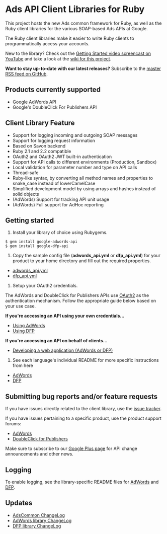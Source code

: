 # Ads API Client Libraries for Ruby

This project hosts the new Ads common framework for Ruby, as well as the Ruby client libraries for the various SOAP-based Ads APIs at Google.

The Ruby client libraries make it easier to write Ruby clients to programmatically access your accounts.

New to the library? Check out the [Getting Started video screencast on YouTube](http://www.youtube.com/watch?v=PJx6oRyZx2Y) and take a look at the [wiki for this project](https://github.com/googleads/google-api-ads-ruby/wiki).

**Want to stay up-to-date with our latest releases?** Subscribe to the [master RSS feed on GitHub](https://github.com/googleads/google-api-ads-ruby/commits/master.atom).

## Products currently supported

 - Google AdWords API
 - Google's DoubleClick For Publishers API

## Client Library Feature

 - Support for logging incoming and outgoing SOAP messages
 - Support for logging request information
 - Based on Savon backend
 - Ruby 2.1 and 2.2 compatible
 - OAuth2 and OAuth2 JWT built-in authentication
 - Support for API calls to different environments (Production, Sandbox)
 - Local validation for parameter number and type on API calls
 - Thread-safe
 - Ruby-like syntax, by converting all method names and properties to snake\_case instead of lowerCamelCase
 - Simplified development model by using arrays and hashes instead of solid objects
 - (AdWords) Support for tracking API unit usage
 - (AdWords) Full support for AdHoc reporting

## Getting started

1. Install your library of choice using Rubygems.

  ```
  $ gem install google-adwords-api
  $ gem install google-dfp-api
  ```

1. Copy the sample config file (**adwords_api.yml** or **dfp_api.yml**) for your product to your home directory
and fill out the required properties.

  * [adwords_api.yml](https://github.com/googleads/google-api-ads-ruby/blob/master/adwords_api/adwords_api.yml)
  * [dfp_api.yml](https://github.com/googleads/google-api-ads-ruby/blob/master/dfp_api/dfp_api.yml)

1. Setup your OAuth2 credentials.

  The AdWords and DoubleClick for Publishers APIs use
[OAuth2](http://oauth.net/2/) as the authentication mechanism. Follow the appropriate guide below based on your use case.

  **If you're accessing an API using your own credentials...**

  * [Using AdWords](https://github.com/googleads/vtsao-test/wiki/%5BRuby%5D-API-access-using-own-credentials-(installed-application-flow))
  * [Using DFP](https://github.com/googleads/vtsao-test/wiki/%5BRuby%5D-Editing-API-access-using-own-credentials-(server-to-server-flow))

  **If you're accessing an API on behalf of clients...**

  * [Developing a web application (AdWords or DFP)](https://github.com/googleads/vtsao-test/wiki/%5BRuby%5D-API-access-on-behalf-of-your-clients-(web-flow))

1. See each language's individual README for more specific instructions from here

  * [AdWords](https://github.com/googleads/google-api-ads-ruby/blob/master/adwords_api/README.md)
  * [DFP](https://github.com/googleads/google-api-ads-ruby/blob/master/dfp_api/README.md)

## Submitting bug reports and/or feature requests

If you have issues directly related to the client library, use the [issue tracker](https://github.com/googleads/google-api-ads-ruby/issues).

If you have issues pertaining to a specific product, use the product support forums:

* [AdWords](https://groups.google.com/forum/#!forum/adwords-api)
* [DoubleClick for Publishers](https://groups.google.com/forum/#!forum/google-doubleclick-for-publishers-api)

Make sure to subscribe to our [Google Plus page](https://plus.google.com/+GoogleAdsDevelopers)
for API change announcements and other news.

## Logging

 To enable logging, see the library-specific README files for [AdWords](https://github.com/googleads/google-api-ads-ruby/blob/master/adwords_api/README.md#23---logging) and [DFP](https://github.com/googleads/google-api-ads-ruby/blob/master/dfp_api/README.md#how-do-i-enable-logging).

## Updates

 - [AdsCommon ChangeLog](https://github.com/googleads/google-api-ads-ruby/blob/master/ads_common/ChangeLog)
 - [AdWords library ChangeLog](https://github.com/googleads/google-api-ads-ruby/blob/master/adwords_api/ChangeLog)
 - [DFP library ChangeLog](https://github.com/googleads/google-api-ads-ruby/blob/master/dfp_api/ChangeLog)
